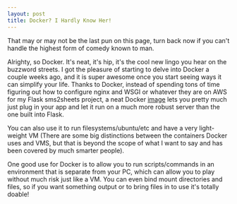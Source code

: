 ```yaml
---
layout: post
title: Docker? I Hardly Know Her!
---
```


That may or may not be the last pun on this page, turn back now if you can't handle the highest form of comedy known to man.  

Alrighty, so Docker.  It's neat, it's hip, it's the cool new lingo you hear on the buzzword streets.  I got the pleasure of starting to delve into Docker a couple weeks ago, and it is super awesome once you start seeing ways it can simplify your life.  Thanks to Docker, instead of spending tons of time figuring out how to configure nginx and WSGI or whatever they are on AWS for my Flask sms2sheets project, a neat Docker [image](https://hub.docker.com/r/tiangolo/uwsgi-nginx-flask/)
lets you pretty much just plug in your app and let it run on a much more robust server than the one built into Flask.  

You can also use it to run filesystems/ubuntu/etc and have a very light-weight VM (There are some big distinctions between the containers Docker uses and VMS, but that is beyond the scope of what I want to say and has been covered by much smarter people).  

One good use for Docker is to allow you to run scripts/commands in an environment that is separate from your PC, which can allow you to play without much risk just like a VM.  You can even bind mount directories and files, so if you want something output or to bring files in to use it's totally doable!
